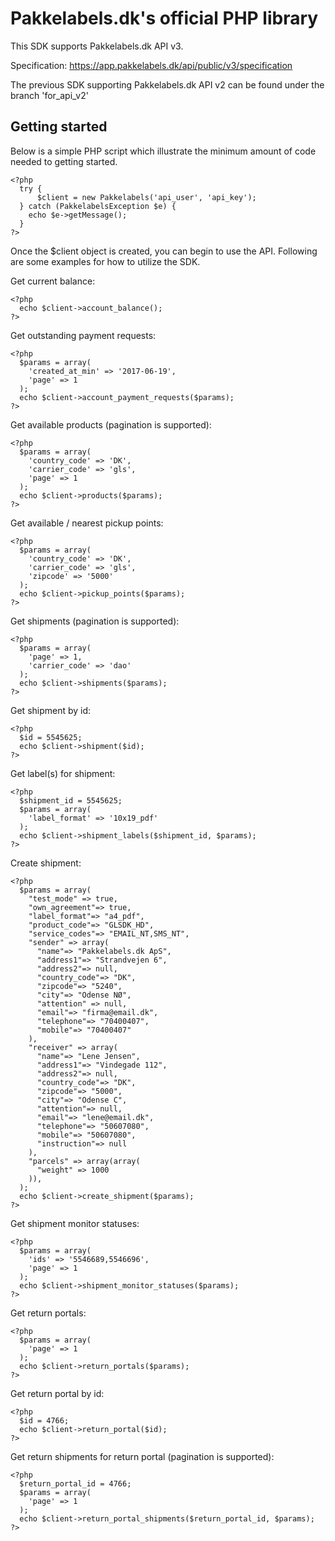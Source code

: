 # Pakkelabels.dk's official PHP library

This SDK supports Pakkelabels.dk API v3.

Specification: https://app.pakkelabels.dk/api/public/v3/specification

The previous SDK supporting Pakkelabels.dk API v2 can be found under the branch 'for_api_v2'

## Getting started

Below is a simple PHP script which illustrate the minimum amount of code needed to getting started.

```php5
<?php
  try {
	  $client = new Pakkelabels('api_user', 'api_key');
  } catch (PakkelabelsException $e) {
    echo $e->getMessage();
  }
?>
```

Once the $client object is created, you can begin to use the API. Following are some examples for how to utilize the SDK.

Get current balance:

```php5
<?php
  echo $client->account_balance();
?>
```

Get outstanding payment requests:

```php5
<?php
  $params = array(
    'created_at_min' => '2017-06-19',
    'page' => 1
  );
  echo $client->account_payment_requests($params);
?>
```

Get available products (pagination is supported):

```php5
<?php
  $params = array(
    'country_code' => 'DK',
    'carrier_code' => 'gls',
    'page' => 1
  );
  echo $client->products($params);
?>
```

Get available / nearest pickup points:

```php5
<?php
  $params = array(
    'country_code' => 'DK',
    'carrier_code' => 'gls',
    'zipcode' => '5000'
  );
  echo $client->pickup_points($params);
?>
```


Get shipments (pagination is supported):

```php5
<?php
  $params = array(
    'page' => 1,
    'carrier_code' => 'dao'
  );
  echo $client->shipments($params);
?>
```

Get shipment by id:

```php5
<?php
  $id = 5545625;
  echo $client->shipment($id);  
?>
```

Get label(s) for shipment:

```php5
<?php
  $shipment_id = 5545625;
  $params = array(
    'label_format' => '10x19_pdf'
  );
  echo $client->shipment_labels($shipment_id, $params);  
?>
```

Create shipment: 

```php5
<?php
  $params = array(
    "test_mode" => true,
    "own_agreement"=> true,
    "label_format"=> "a4_pdf",
    "product_code"=> "GLSDK_HD",
    "service_codes"=> "EMAIL_NT,SMS_NT",
    "sender" => array(
      "name"=> "Pakkelabels.dk ApS",
      "address1"=> "Strandvejen 6",
      "address2"=> null,
      "country_code"=> "DK",
      "zipcode"=> "5240",
      "city"=> "Odense NØ",
      "attention" => null,
      "email"=> "firma@email.dk",
      "telephone"=> "70400407",
      "mobile"=> "70400407"       
    ),
    "receiver" => array(
      "name"=> "Lene Jensen",
      "address1"=> "Vindegade 112",
      "address2"=> null,
      "country_code"=> "DK",
      "zipcode"=> "5000",
      "city"=> "Odense C",
      "attention"=> null,
      "email"=> "lene@email.dk",
      "telephone"=> "50607080",
      "mobile"=> "50607080",
      "instruction"=> null
    ),
    "parcels" => array(array(
      "weight" => 1000
    )),
  );
  echo $client->create_shipment($params);
?>
```

Get shipment monitor statuses:

```php5
<?php
  $params = array(
    'ids' => '5546689,5546696',
    'page' => 1
  );
  echo $client->shipment_monitor_statuses($params);  
?>
```

Get return portals:

```php5
<?php
  $params = array(
    'page' => 1
  );
  echo $client->return_portals($params);  
?>
```

Get return portal by id:

```php5
<?php
  $id = 4766;
  echo $client->return_portal($id);  
?>
```

Get return shipments for return portal (pagination is supported):

```php5
<?php
  $return_portal_id = 4766;
  $params = array(
    'page' => 1
  );
  echo $client->return_portal_shipments($return_portal_id, $params);  
?>
```